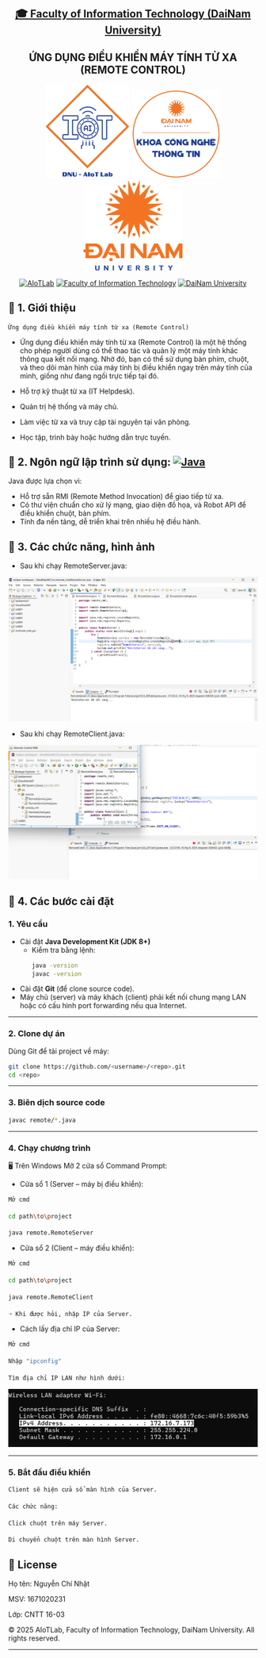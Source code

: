 <h2 align="center">
    <a href="https://dainam.edu.vn/vi/khoa-cong-nghe-thong-tin">
    🎓 Faculty of Information Technology (DaiNam University)
    </a>
</h2>
<h2 align="center">
   ỨNG DỤNG ĐIỀU KHIỂN MÁY TÍNH TỪ XA (REMOTE CONTROL)
</h2>
<div align="center">
    <p align="center">
        <img src="docs/aiotlab_logo.png" alt="AIoTLab Logo" width="170"/>
        <img src="docs/fitdnu_logo.png" alt="AIoTLab Logo" width="180"/>
        <img src="docs/dnu_logo.png" alt="DaiNam University Logo" width="200"/>
    </p>

[![AIoTLab](https://img.shields.io/badge/AIoTLab-green?style=for-the-badge)](https://www.facebook.com/DNUAIoTLab)
[![Faculty of Information Technology](https://img.shields.io/badge/Faculty%20of%20Information%20Technology-blue?style=for-the-badge)](https://dainam.edu.vn/vi/khoa-cong-nghe-thong-tin)
[![DaiNam University](https://img.shields.io/badge/DaiNam%20University-orange?style=for-the-badge)](https://dainam.edu.vn)

</div>

## 📖 1. Giới thiệu
    Ứng dụng điều khiển máy tính từ xa (Remote Control) 
- Ứng dụng điều khiển máy tính từ xa (Remote Control) là một hệ thống cho phép người dùng có thể thao tác và quản lý một máy tính khác thông qua kết nối mạng. Nhờ đó, bạn có thể sử dụng bàn phím, chuột, và theo dõi màn hình của máy tính bị điều khiển ngay trên máy tính của mình, giống như đang ngồi trực tiếp tại đó.

- Hỗ trợ kỹ thuật từ xa (IT Helpdesk).

- Quản trị hệ thống và máy chủ.

- Làm việc từ xa và truy cập tài nguyên tại văn phòng.

- Học tập, trình bày hoặc hướng dẫn trực tuyến.

## 🔧 2. Ngôn ngữ lập trình sử dụng: [![Java](https://img.shields.io/badge/Java-007396?style=for-the-badge&logo=java&logoColor=white)](https://www.java.com/)

Java được lựa chọn vì:  
- Hỗ trợ sẵn RMI (Remote Method Invocation) để giao tiếp từ xa.  
- Có thư viện chuẩn cho xử lý mạng, giao diện đồ họa, và Robot API để điều khiển chuột, bàn phím.  
- Tính đa nền tảng, dễ triển khai trên nhiều hệ điều hành.  
## 🚀 3. Các chức năng, hình ảnh

- Sau khi chạy RemoteServer.java:

![alt text](image-4.png)

- Sau khi chạy RemoteClient.java:

![alt text](image-6.png)

## 🚀 4. Các bước cài đặt

### 1. Yêu cầu
- Cài đặt **Java Development Kit (JDK 8+)**
  - Kiểm tra bằng lệnh:
    ```bash
    java -version
    javac -version
    ```
- Cài đặt **Git** (để clone source code).
- Máy chủ (server) và máy khách (client) phải kết nối chung mạng LAN hoặc có cấu hình port forwarding nếu qua Internet.

---

### 2. Clone dự án
Dùng Git để tải project về máy:
```bash
git clone https://github.com/<username>/<repo>.git
cd <repo>
```
---

### 3. Biên dịch source code
```bash
javac remote/*.java
```

---

### 4. Chạy chương trình
🖥️ Trên Windows
Mở 2 cửa sổ Command Prompt:

- Cửa sổ 1 (Server – máy bị điều khiển):
```bash
Mở cmd

cd path\to\project

java remote.RemoteServer
```
- Cửa sổ 2 (Client – máy điều khiển):
```bash
Mở cmd

cd path\to\project

java remote.RemoteClient

➝ Khi được hỏi, nhập IP của Server.
```
- Cách lấy địa chỉ IP của Server:
```bash
Mở cmd

Nhập "ipconfig"

Tìm địa chỉ IP LAN như hình dưới:
```
![alt text](image.png)

---

### 5. Bắt đầu điều khiển
```bash
Client sẽ hiện cửa sổ màn hình của Server.

Các chức năng:

Click chuột trên máy Server.

Di chuyển chuột trên màn hình Server.

```

## 📝 License

Họ tên: Nguyễn Chí Nhật

MSV: 1671020231

Lớp: CNTT 16-03

© 2025 AIoTLab, Faculty of Information Technology, DaiNam University. All rights reserved.

---